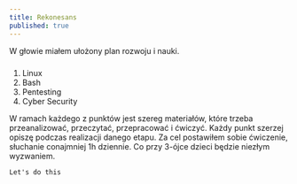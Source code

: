 ```yaml
---
title: Rekonesans
published: true
---
```


W głowie miałem ułożony plan rozwoju i nauki.
##### [](#header-5)

1. Linux
2. Bash
3. Pentesting
4. Cyber Security

W ramach każdego z punktów jest szereg materiałów, które trzeba przeanalizować, przeczytać, przepracować i ćwiczyć. Każdy punkt szerzej opiszę podczas realizacji danego etapu.
Za cel postawiłem sobie ćwiczenie, słuchanie conajmniej 1h dziennie. Co przy 3-ójce dzieci będzie niezłym wyzwaniem.

``
Let's do this
``
